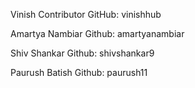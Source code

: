 
Vinish Contributor 
GitHub: vinishhub

Amartya Nambiar 
Github: amartyanambiar

Shiv Shankar
Github: shivshankar9

Paurush Batish
Github: paurush11
